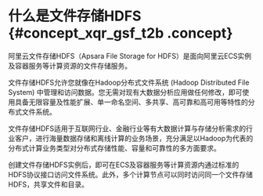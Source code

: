 # 什么是文件存储HDFS {#concept_xqr_gsf_t2b .concept}

阿里云文件存储HDFS（Apsara File Storage for HDFS）是面向阿里云ECS实例及容器服务等计算资源的文件存储服务。

文件存储HDFS允许您就像在Hadoop分布式文件系统 \(Hadoop Distributed File System\) 中管理和访问数据。您无需对现有大数据分析应用做任何修改，即可使用具备无限容量及性能扩展、单一命名空间、多共享、高可靠和高可用等特性的分布式文件系统。

文件存储HDFS适用于互联网行业、金融行业等有大数据计算与存储分析需求的行业客户，进行海量数据存储和离线计算的业务场景，充分满足以Hadoop为代表的分布式计算业务类型对分布式存储性能、容量和可靠性的多方面要求。

创建文件存储HDFS实例后，即可在ECS及容器服务等计算资源内通过标准的HDFS协议接口访问文件系统。此外，多个计算节点可以同时访问同一个文件存储HDFS，共享文件和目录。

